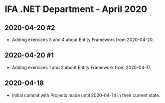 IFA .NET Department - April 2020
================================

## 2020-04-20 #2

* Adding exercices 3 and 4 about Entity Framework from 2020-04-20.

## 2020-04-20 #1

* Adding exercices 1 and 2 about Entity Framework from 2020-04-17.

## 2020-04-18

* Initial commit with Projects made until 2020-04-14 in their current state.